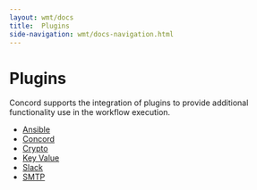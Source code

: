 ```yaml
---
layout: wmt/docs
title:  Plugins
side-navigation: wmt/docs-navigation.html
---
```


# Plugins

Concord supports the integration of plugins to provide additional functionality
use in the workflow execution.

- [Ansible](./ansible.html)
- [Concord](./concord.html)
- [Crypto](./crypto.html)
- [Key Value](./key-value.html)
- [Slack](./slack.html)
- [SMTP](./smtp.html)